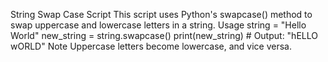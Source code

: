String Swap Case Script
This script uses Python's swapcase() method to swap uppercase and lowercase letters in a string.
Usage
string = "Hello World" new_string = string.swapcase() print(new_string) # Output: "hELLO wORLD" 
Note
Uppercase letters become lowercase, and vice versa.
